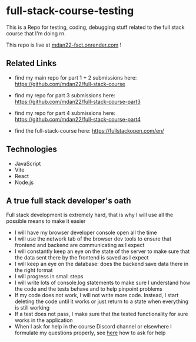 # full-stack-course-testing

This is a Repo for testing, coding, debugging stuff related to the full stack course that I'm doing rn.

This repo is live at [mdan22-fsct.onrender.com](https://mdan22-fsct.onrender.com/) !

## Related Links

- find my main repo for part 1 + 2 submissions here:       https://github.com/mdan22/full-stack-course
  
- find my repo for part 3 submissions here:    https://github.com/mdan22/full-stack-course-part3

- find my repo for part 4 submissions here:    https://github.com/mdan22/full-stack-course-part4

- find the full-stack-course here:              https://fullstackopen.com/en/

## Technologies
<ul>
    <li>JavaScript</li>
    <li>Vite</li>
    <li>React</li>
    <li>Node.js</li>
</ul>

## A true full stack developer's oath
Full stack development is extremely hard, that is why I will use all the possible means to make it easier

- I will have my browser developer console open all the time
- I will use the network tab of the browser dev tools to ensure that frontend and backend are communicating as I expect
- I will constantly keep an eye on the state of the server to make sure that the data sent there by the frontend is saved as I expect
- I will keep an eye on the database: does the backend save data there in the right format
- I will progress in small steps
- I will write lots of console.log statements to make sure I understand how the code and the tests behave and to help pinpoint problems
- If my code does not work, I will not write more code. Instead, I start deleting the code until it works or just return to a state when everything is still working
- If a test does not pass, I make sure that the tested functionality for sure works in the application
- When I ask for help in the course Discord channel or elsewhere I formulate my questions properly, see [here](https://fullstackopen.com/en/part0/general_info#how-to-ask-help-in-discord) how to ask for help
